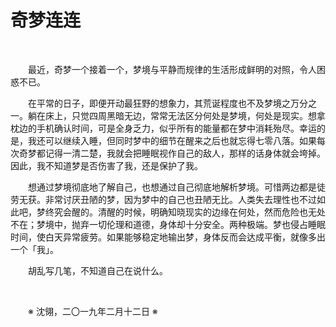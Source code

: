 # 奇梦连连

&emsp;&emsp;

&emsp;&emsp;最近，奇梦一个接着一个，梦境与平静而规律的生活形成鲜明的对照，令人困惑不已。

&emsp;&emsp;在平常的日子，即便开动最狂野的想象力，其荒诞程度也不及梦境之万分之一。躺在床上，只觉四周黑暗无边，常常无法区分何处是梦境，何处是现实。想拿枕边的手机确认时间，可是全身乏力，似乎所有的能量都在梦中消耗殆尽。幸运的是，我还可以继续入睡，但同时梦中的细节在醒来之后也就忘得七零八落。如果每次奇梦都记得一清二楚，我就会把睡眠视作自己的敌人，那样的话身体就会垮掉。因此，我不知道梦是否伤害了我，还是保护了我。

&emsp;&emsp;想通过梦境彻底地了解自己，也想通过自己彻底地解析梦境。可惜两边都是徒劳无获。非常讨厌丑陋的梦，因为梦中的自己也丑陋无比。人类失去理性也不过如此吧，梦终究会醒的。清醒的时候，明确知晓现实的边缘在何处，然而危险也无处不在；梦境中，抛弃一切伦理和道德，身体却十分安全。两种极端。梦也侵占睡眠时间，使白天异常疲劳。如果能够稳定地输出梦，身体反而会达成平衡，就像多出一个「我」。

&emsp;&emsp;胡乱写几笔，不知道自己在说什么。

&emsp;&emsp;

&emsp;&emsp;※ 沈翎，二〇一九年二月十二日 ※